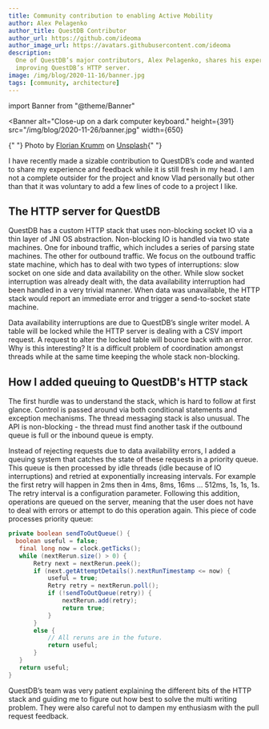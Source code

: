 ```yaml
---
title: Community contribution to enabling Active Mobility
author: Alex Pelagenko
author_title: QuestDB Contributor
author_url: https://github.com/ideoma
author_image_url: https://avatars.githubusercontent.com/ideoma
description:
  One of QuestDB’s major contributors, Alex Pelagenko, shares his experience on
  improving QuestDB’s HTTP server.
image: /img/blog/2020-11-16/banner.jpg
tags: [community, architecture]
---
```


import Banner from "@theme/Banner"

<Banner
  alt="Close-up on a dark computer keyboard."
  height={391}
  src="/img/blog/2020-11-26/banner.jpg"
  width={650}
>
  {" "}
  Photo by
  <a href="https://unsplash.com/photos/1osIUArK5oA">Florian Krumm</a> on
  <a href="https://unsplash.com">Unsplash</a>{" "}
</Banner>

I have recently made a sizable contribution to QuestDB’s code and wanted to
share my experience and feedback while it is still fresh in my head. I am not a
complete outsider for the project and know Vlad personally but other than that
it was voluntary to add a few lines of code to a project I like.

<!--truncate-->

## The HTTP server for QuestDB

QuestDB has a custom HTTP stack that uses non-blocking socket IO via a thin
layer of JNI OS abstraction. Non-blocking IO is handled via two state machines.
One for inbound traffic, which includes a series of parsing state machines. The
other for outbound traffic. We focus on the outbound traffic state machine,
which has to deal with two types of interruptions: slow socket on one side and
data availability on the other. While slow socket interruption was already dealt
with, the data availability interruption had been handled in a very trivial
manner. When data was unavailable, the HTTP stack would report an immediate
error and trigger a send-to-socket state machine.

Data availability interruptions are due to QuestDB’s single writer model. A
table will be locked while the HTTP server is dealing with a CSV import request.
A request to alter the locked table will bounce back with an error. Why is this
interesting? It is a difficult problem of coordination amongst threads while at
the same time keeping the whole stack non-blocking.

## How I added queuing to QuestDB's HTTP stack

The first hurdle was to understand the stack, which is hard to follow at first
glance. Control is passed around via both conditional statements and exception
mechanisms. The thread messaging stack is also unusual. The API is
non-blocking - the thread must find another task if the outbound queue is full
or the inbound queue is empty.

Instead of rejecting requests due to data availability errors, I added a queuing
system that catches the state of these requests in a priority queue. This queue
is then processed by idle threads (idle because of IO interruptions) and retried
at exponentially increasing intervals. For example the first retry will happen
in 2ms then in 4ms, 8ms, 16ms … 512ms, 1s, 1s, 1s. The retry interval is a
configuration parameter. Following this addition, operations are queued on the
server, meaning that the user does not have to deal with errors or attempt to do
this operation again. This piece of code processes priority queue:

```java
private boolean sendToOutQueue() {
  boolean useful = false;
   final long now = clock.getTicks();
   while (nextRerun.size() > 0) {
       Retry next = nextRerun.peek();
       if (next.getAttemptDetails().nextRunTimestamp <= now) {
           useful = true;
           Retry retry = nextRerun.poll();
           if (!sendToOutQueue(retry)) {
               nextRerun.add(retry);
               return true;
           }
       }
       else {
           // All reruns are in the future.
           return useful;
       }
   }
   return useful;
}
```

QuestDB’s team was very patient explaining the different bits of the HTTP stack
and guiding me to figure out how best to solve the multi writing problem. They
were also careful not to dampen my enthusiasm with the pull request feedback.
